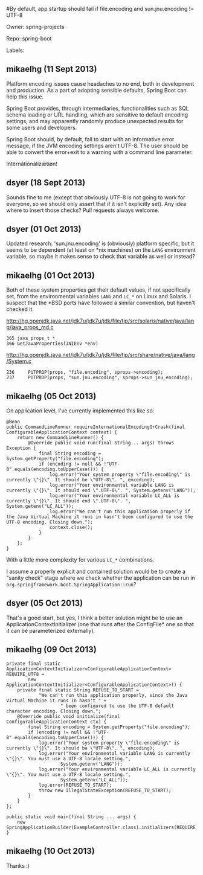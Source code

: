 #By default, app startup should fail if file.encoding and sun.jnu.encoding != UTF-8

Owner: spring-projects

Repo: spring-boot

Labels: 

## mikaelhg (11 Sept 2013)

Platform encoding issues cause headaches to no end, both in development and production. As a part of adopting sensible defaults, Spring Boot can help this issue.

Spring Boot provides, through intermediaries, functionalities such as SQL schema loading or URL handling, which are sensitive to default encoding settings, and may apparently randomly produce unexpected results for some users and developers.

Spring Boot should, by default, fail to start with an informative error message, if the JVM encoding settings aren't UTF-8. The user should be able to convert the error+exit to a warning with a command line parameter.

Iñtërnâtiônàlizætiøn!


## dsyer (18 Sept 2013)

Sounds fine to me (except that obviously UTF-8 is not going to work for everyone, so we should only assert that if it isn't explicitly set). Any idea where to insert those checks?  Pull requests always welcome.


## dsyer (01 Oct 2013)

Updated research: 'sun.jnu.encoding' is (obviously) platform specific, but it seems to be dependent (at least on *nix machines) on the `LANG` environment variable, so maybe it makes sense to check that variable as well or instead?


## mikaelhg (01 Oct 2013)

Both of these system properties get their default values, if not specifically set, from the environmental variables `LANG` and `LC_*` on Linux and Solaris. I suspect that the *BSD ports have followed a similar convention, but haven't checked it.

http://hg.openjdk.java.net/jdk7u/jdk7u/jdk/file/tip/src/solaris/native/java/lang/java_props_md.c

```
365 java_props_t *
366 GetJavaProperties(JNIEnv *env)
```

http://hg.openjdk.java.net/jdk7u/jdk7u/jdk/file/tip/src/share/native/java/lang/System.c

```
236     PUTPROP(props, "file.encoding", sprops->encoding);
237     PUTPROP(props, "sun.jnu.encoding", sprops->sun_jnu_encoding);   
```


## mikaelhg (05 Oct 2013)

On application level, I've currently implemented this like so:

```
@Bean
public CommandLineRunner requireInternationalEncodingOrCrash(final ConfigurableApplicationContext context) {
    return new CommandLineRunner() {
        @Override public void run(final String... args) throws Exception {
            final String encoding = System.getProperty("file.encoding");
            if (encoding != null && !"UTF-8".equals(encoding.toUpperCase())) {
                log.error("Your system property \"file.encoding\" is currently \"{}\". It should be \"UTF-8\". ", encoding);
                log.error("Your environmental variable LANG is currently \"{}\". It should end \".UTF-8\". ", System.getenv("LANG"));
                log.error("Your environmental variable LC_ALL is currently \"{}\". It should end \".UTF-8\". ", System.getenv("LC_ALL"));
                log.error("We can't run this application properly if the Java Virtual Machine it runs in hasn't been configured to use the UTF-8 encoding. Closing down.");
                context.close();
            }
        }
    };
}
```

With a little more complexity for various `LC_*` combinations.

I assume a properly explicit and contained solution would be to create a "sanity check" stage where we check whether the application can be run in `org.springframework.boot.SpringApplication::run`?


## dsyer (05 Oct 2013)

That's a good start, but yes, I think a better solution might be to use an ApplicationContextInitializer (one that runs after the ConfigFile\* one so that it can be parameterized externally).


## mikaelhg (09 Oct 2013)

```
private final static ApplicationContextInitializer<ConfigurableApplicationContext> REQUIRE_UTF8 =
        new ApplicationContextInitializer<ConfigurableApplicationContext>() {
    private final static String REFUSE_TO_START =
            "We can't run this application properly, since the Java Virtual Machine it runs in hasn't " +
                    " been configured to use the UTF-8 default character encoding. Closing down.";
    @Override public void initialize(final ConfigurableApplicationContext ctx) {
        final String encoding = System.getProperty("file.encoding");
        if (encoding != null && !"UTF-8".equals(encoding.toUpperCase())) {
            log.error("Your system property \"file.encoding\" is currently \"{}\". It should be \"UTF-8\". ", encoding);
            log.error("Your environmental variable LANG is currently \"{}\". You must use a UTF-8 locale setting.",
                    System.getenv("LANG"));
            log.error("Your environmental variable LC_ALL is currently \"{}\". You must use a UTF-8 locale setting.",
                    System.getenv("LC_ALL"));
            log.error(REFUSE_TO_START);
            throw new IllegalStateException(REFUSE_TO_START);
        }
    }
};

public static void main(final String ... args) {
    new SpringApplicationBuilder(ExampleController.class).initializers(REQUIRE_UTF8).run(args);
}
```


## mikaelhg (10 Oct 2013)

Thanks :)


